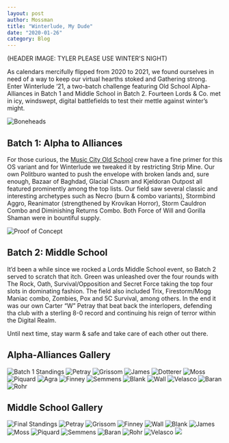 ```yaml
---
layout: post
author: Mossman
title: "Winterlude, My Dude"
date: "2020-01-26"
category: Blog
---
```


(HEADER IMAGE: TYLER PLEASE USE WINTER'S NIGHT)

As calendars mercifully flipped from 2020 to 2021, we found ourselves in need of a way to keep our virtual hearths stoked and Gathering strong. Enter Winterlude ‘21, a two-batch challenge featuring Old School Alpha-Alliances in Batch 1 and Middle School in Batch 2. Fourteen Lords & Co. met in icy, windswept, digital battlefields to test their mettle against winter’s might.

![Boneheads](/assets/images/2021/winterlude21/boneheads.png)

## Batch 1: Alpha to Alliances

For those curious, the [Music City Old School](https://www.eji.org) crew have a fine primer for this OS variant and for Winterlude we tweaked it by restricting Strip Mine. Our own Politburo wanted to push the envelope with broken lands and, sure enough, Bazaar of Baghdad, Glacial Chasm and Kjeldoran Outpost all featured prominently among the top lists. Our field saw several classic and interesting archetypes such as Necro (burn & combo variants), Stormbind Aggro, Reanimator (strengthened by Krovikan Horror), Storm Cauldron Combo and Diminishing Returns Combo. Both Force of Will and Gorilla Shaman were in bountiful supply.

![Proof of Concept](/assets/images/2021/winterlude21/reanimator.jpg)

## Batch 2: Middle School

It’d been a while since we rocked a Lords Middle School event, so Batch 2 served to scratch that itch. Green was unleashed over the four rounds with The Rock, Oath, Survival/Opposition and Secret Force taking the top four slots in dominating fashion. The field also included Trix, Firestorm/Mogg Maniac combo, Zombies, Pox and 5C Survival, among others. In the end it was our own Carter “W” Petray that beat back the interlopers, defending tha club with a sterling 8-0 record and continuing his reign of terror within the Digital Realm.

Until next time, stay warm & safe and take care of each other out there.

## Alpha-Alliances Gallery

![Batch 1 Standings](/assets/images/2021/winterlude21/winterludebatch1results.png)
![Petray](/assets/images/2021/winterlude21/a2a/01petraya2a.jpg)
![Grissom](/assets/images/2021/winterlude21/a2a/02grissoma2a1.jpg)
![James](/assets/images/2021/winterlude21/a2a/03jamesa2a.jpg)
![Dotterer](/assets/images/2021/winterlude21/a2a/04dotterera2a.jpg)
![Moss](/assets/images/2021/winterlude21/a2a/05mossa2a.jpg)
![Piquard](/assets/images/2021/winterlude21/a2a/06piquarda2a.jpg)
![Agra](/assets/images/2021/winterlude21/a2a/07agraa2a.jpg)
![Finney](/assets/images/2021/winterlude21/a2a/08finneya2a.jpg)
![Semmens](/assets/images/2021/winterlude21/a2a/09semmensa2a.jpg)
![Blank](/assets/images/2021/winterlude21/a2a/10blanka2a.jpg)
![Wall](/assets/images/2021/winterlude21/a2a/11walla2a.jpg)
![Velasco](/assets/images/2021/winterlude21/a2a/12velascoa2a.jpg)
![Baran](/assets/images/2021/winterlude21/a2a/13barana2a.jpeg)
![Rohr](/assets/images/2021/winterlude21/a2a/14rohra2a.jpg)

## Middle School Gallery

![Final Standings](/assets/images/2021/winterlude21/winterlude21finalstandings.png)
![Petray](/assets/images/2021/winterlude21/middleschool/01petrayms.jpg)
![Grissom](/assets/images/2021/winterlude21/middleschool/02grissomms.jpg)
![Finney](/assets/images/2021/winterlude21/middleschool/03finneyms.jpg)
![Wall](/assets/images/2021/winterlude21/middleschool/04wallms.jpg)
![Blank](/assets/images/2021/winterlude21/middleschool/05blankms.jpg)
![James](/assets/images/2021/winterlude21/middleschool/07jamesms.jpg)
![Moss](/assets/images/2021/winterlude21/middleschool/08mossms.jpg)
![Piquard](/assets/images/2021/winterlude21/middleschool/09piquardms.jpg)
![Semmens](/assets/images/2021/winterlude21/middleschool/11semmensms.jpg)
![Baran](/assets/images/2021/winterlude21/middleschool/12baranms.jpeg)
![Rohr](/assets/images/2021/winterlude21/middleschool/13rohrms.jpg)
![Velasco](/assets/images/2021/winterlude21/middleschool/14velascoms.jpg)
![](/assets/images/2021/winterlude21/reignoftrerror.jpg)
